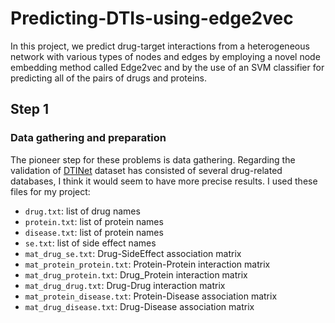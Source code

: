 # Predicting-DTIs-using-edge2vec
In this project, we predict drug-target interactions from a heterogeneous network with various types of nodes and edges by employing a novel node embedding method called Edge2vec and by the use of an SVM classifier for predicting all of the pairs of drugs and proteins.
## Step 1
### Data gathering and preparation
The pioneer step for these problems is data gathering. Regarding the validation of [DTINet](https://github.com/luoyunan/DTINet) dataset has consisted of several drug-related databases, I think it would seem to have more precise results. I used these files for my project:

- `drug.txt`: list of drug names
- `protein.txt`: list of protein names
- `disease.txt`: list of protein names
- `se.txt`: list of side effect names
- `mat_drug_se.txt`: Drug-SideEffect association matrix
- `mat_protein_protein.txt`: Protein-Protein interaction matrix
- `mat_drug_protein.txt`: Drug_Protein interaction matrix 
- `mat_drug_drug.txt`: Drug-Drug interaction matrix
- `mat_protein_disease.txt`: Protein-Disease association matrix
- `mat_drug_disease.txt`: Drug-Disease association matrix
